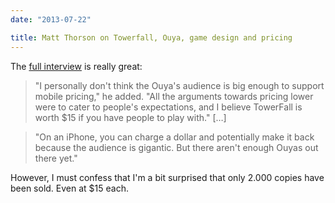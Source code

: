 ```yaml
---
date: "2013-07-22"

title: Matt Thorson on Towerfall, Ouya, game design and pricing
---
```


The [full interview](http://www.polygon.com/2013/7/19/4535012/towerfall-ouya-matt-thorson-multiplayer-competitive-fighting-games) is really great:

> "I personally don't think the Ouya's audience is big enough to support mobile pricing," he added. "All the arguments towards pricing lower were to cater to people's expectations, and I believe TowerFall is worth $15 if you have people to play with." […]

> "On an iPhone, you can charge a dollar and potentially make it back because the audience is gigantic. But there aren't enough Ouyas out there yet."

However, I must confess that I'm a bit surprised that only 2.000 copies have been sold. Even at $15 each.
